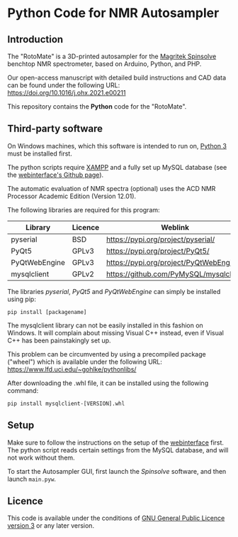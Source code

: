 # Python Code for NMR Autosampler

## Introduction

The "RotoMate" is a 3D-printed autosampler for the [Magritek Spinsolve](https://magritek.com/products/spinsolve/) benchtop NMR spectrometer, based on Arduino, Python, and PHP.

Our open-access manuscript with detailed build instructions and CAD data can be found under the following URL: https://doi.org/10.1016/j.ohx.2021.e00211

This repository contains the **Python** code for the "RotoMate".

## Third-party software

On Windows machines, which this software is intended to run on, [Python 3](https://www.python.org/) must be installed first.

The python scripts require [XAMPP](https://www.apachefriends.org/de/index.html) and a fully set up MySQL database (see the [webinterface's Github page](https://github.com/marcodyga/nmr_autosampler_webapp)).

The automatic evaluation of NMR spectra (optional) uses the ACD NMR Processor Academic Edition (Version 12.01).

The following libraries are required for this program:

| Library       | Licence | Weblink                                 |
| --------------|---------|-----------------------------------------|
| pyserial      | BSD     | https://pypi.org/project/pyserial/      |
| PyQt5         | GPLv3   | https://pypi.org/project/PyQt5/         |
| PyQtWebEngine | GPLv3   | https://pypi.org/project/PyQtWebEngine/ |
| mysqlclient   | GPLv2   | https://github.com/PyMySQL/mysqlclient  |

The libraries *pyserial*, *PyQt5* and *PyQtWebEngine* can simply be installed using pip:

```
pip install [packagename]
```

The mysqlclient library can not be easily installed in this fashion on Windows. It will complain about missing Visual C++ instead, even if Visual C++ has been painstakingly set up. 

This problem can be circumvented by using a precompiled package ("wheel") which is available under the following URL: https://www.lfd.uci.edu/~gohlke/pythonlibs/

After downloading the .whl file, it can be installed using the following command:

```
pip install mysqlclient-[VERSION].whl
```

## Setup

Make sure to follow the instructions on the setup of the [webinterface](https://github.com/marcodyga/nmr_autosampler_webapp) first. The python script reads certain settings from the MySQL database, and will not work without them.

To start the Autosampler GUI, first launch the *Spinsolve* software, and then launch `main.pyw`. 

## Licence

This code is available under the conditions of [GNU General Public Licence version 3](https://www.gnu.org/licenses/gpl-3.0.en.html) or any later version.
